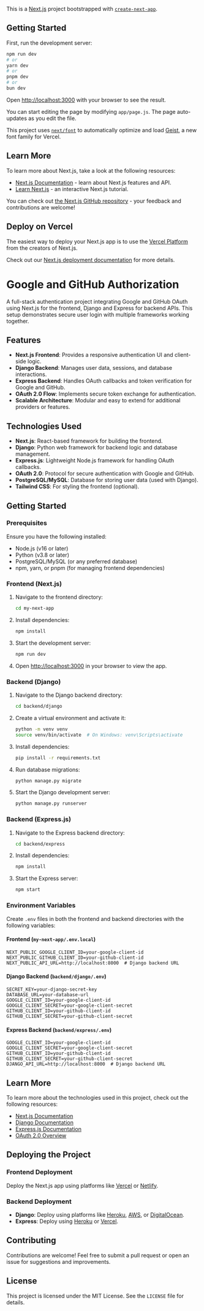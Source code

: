This is a [Next.js](https://nextjs.org) project bootstrapped with [`create-next-app`](https://github.com/vercel/next.js/tree/canary/packages/create-next-app).

## Getting Started

First, run the development server:

```bash
npm run dev
# or
yarn dev
# or
pnpm dev
# or
bun dev
```

Open [http://localhost:3000](http://localhost:3000) with your browser to see the result.

You can start editing the page by modifying `app/page.js`. The page auto-updates as you edit the file.

This project uses [`next/font`](https://nextjs.org/docs/app/building-your-application/optimizing/fonts) to automatically optimize and load [Geist](https://vercel.com/font), a new font family for Vercel.

## Learn More

To learn more about Next.js, take a look at the following resources:

- [Next.js Documentation](https://nextjs.org/docs) - learn about Next.js features and API.
- [Learn Next.js](https://nextjs.org/learn) - an interactive Next.js tutorial.

You can check out [the Next.js GitHub repository](https://github.com/vercel/next.js) - your feedback and contributions are welcome!

## Deploy on Vercel

The easiest way to deploy your Next.js app is to use the [Vercel Platform](https://vercel.com/new?utm_medium=default-template&filter=next.js&utm_source=create-next-app&utm_campaign=create-next-app-readme) from the creators of Next.js.

Check out our [Next.js deployment documentation](https://nextjs.org/docs/app/building-your-application/deploying) for more details.
# Google and GitHub Authorization

A full-stack authentication project integrating Google and GitHub OAuth using Next.js for the frontend, Django and Express for backend APIs. This setup demonstrates secure user login with multiple frameworks working together.

## Features

- **Next.js Frontend**: Provides a responsive authentication UI and client-side logic.
- **Django Backend**: Manages user data, sessions, and database interactions.
- **Express Backend**: Handles OAuth callbacks and token verification for Google and GitHub.
- **OAuth 2.0 Flow**: Implements secure token exchange for authentication.
- **Scalable Architecture**: Modular and easy to extend for additional providers or features.

## Technologies Used

- **Next.js**: React-based framework for building the frontend.
- **Django**: Python web framework for backend logic and database management.
- **Express.js**: Lightweight Node.js framework for handling OAuth callbacks.
- **OAuth 2.0**: Protocol for secure authentication with Google and GitHub.
- **PostgreSQL/MySQL**: Database for storing user data (used with Django).
- **Tailwind CSS**: For styling the frontend (optional).

## Getting Started

### Prerequisites

Ensure you have the following installed:

- Node.js (v16 or later)
- Python (v3.8 or later)
- PostgreSQL/MySQL (or any preferred database)
- npm, yarn, or pnpm (for managing frontend dependencies)

### Frontend (Next.js)

1. Navigate to the frontend directory:

   ```bash
   cd my-next-app
   ```

2. Install dependencies:

   ```bash
   npm install
   ```

3. Start the development server:

   ```bash
   npm run dev
   ```

4. Open [http://localhost:3000](http://localhost:3000) in your browser to view the app.

### Backend (Django)

1. Navigate to the Django backend directory:

   ```bash
   cd backend/django
   ```

2. Create a virtual environment and activate it:

   ```bash
   python -m venv venv
   source venv/bin/activate  # On Windows: venv\Scripts\activate
   ```

3. Install dependencies:

   ```bash
   pip install -r requirements.txt
   ```

4. Run database migrations:

   ```bash
   python manage.py migrate
   ```

5. Start the Django development server:

   ```bash
   python manage.py runserver
   ```

### Backend (Express.js)

1. Navigate to the Express backend directory:

   ```bash
   cd backend/express
   ```

2. Install dependencies:

   ```bash
   npm install
   ```

3. Start the Express server:

   ```bash
   npm start
   ```

### Environment Variables

Create `.env` files in both the frontend and backend directories with the following variables:

#### Frontend (`my-next-app/.env.local`)

```env
NEXT_PUBLIC_GOOGLE_CLIENT_ID=your-google-client-id
NEXT_PUBLIC_GITHUB_CLIENT_ID=your-github-client-id
NEXT_PUBLIC_API_URL=http://localhost:8000  # Django backend URL
```

#### Django Backend (`backend/django/.env`)

```env
SECRET_KEY=your-django-secret-key
DATABASE_URL=your-database-url
GOOGLE_CLIENT_ID=your-google-client-id
GOOGLE_CLIENT_SECRET=your-google-client-secret
GITHUB_CLIENT_ID=your-github-client-id
GITHUB_CLIENT_SECRET=your-github-client-secret
```

#### Express Backend (`backend/express/.env`)

```env
GOOGLE_CLIENT_ID=your-google-client-id
GOOGLE_CLIENT_SECRET=your-google-client-secret
GITHUB_CLIENT_ID=your-github-client-id
GITHUB_CLIENT_SECRET=your-github-client-secret
DJANGO_API_URL=http://localhost:8000  # Django backend URL
```

## Learn More

To learn more about the technologies used in this project, check out the following resources:

- [Next.js Documentation](https://nextjs.org/docs)
- [Django Documentation](https://docs.djangoproject.com/en/stable/)
- [Express.js Documentation](https://expressjs.com/)
- [OAuth 2.0 Overview](https://oauth.net/2/)

## Deploying the Project

### Frontend Deployment

Deploy the Next.js app using platforms like [Vercel](https://vercel.com/) or [Netlify](https://www.netlify.com/).

### Backend Deployment

- **Django**: Deploy using platforms like [Heroku](https://www.heroku.com/), [AWS](https://aws.amazon.com/), or [DigitalOcean](https://www.digitalocean.com/).
- **Express**: Deploy using [Heroku](https://www.heroku.com/) or [Vercel](https://vercel.com/).

## Contributing

Contributions are welcome! Feel free to submit a pull request or open an issue for suggestions and improvements.

## License

This project is licensed under the MIT License. See the `LICENSE` file for details.
